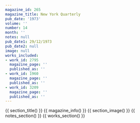 ```yaml
---
magazine_id: 265
magazine_title: New York Quarterly
pub_date: '1973'
volume: ''
number: 14
month: ''
notes: null
pub_date1: 29/12/1973
pub_date2: null
image: null
works_included:
- work_id: 2795
  magazine_page: ''
  published_as: ''
- work_id: 1960
  magazine_page: ''
  published_as: ''
- work_id: 3209
  magazine_page: ''
  published_as: ''
---
```


{{ section_title() }}
{{ magazine_info() }}
{{ section_image() }}
{{ notes_section() }}
{{ works_section() }}
